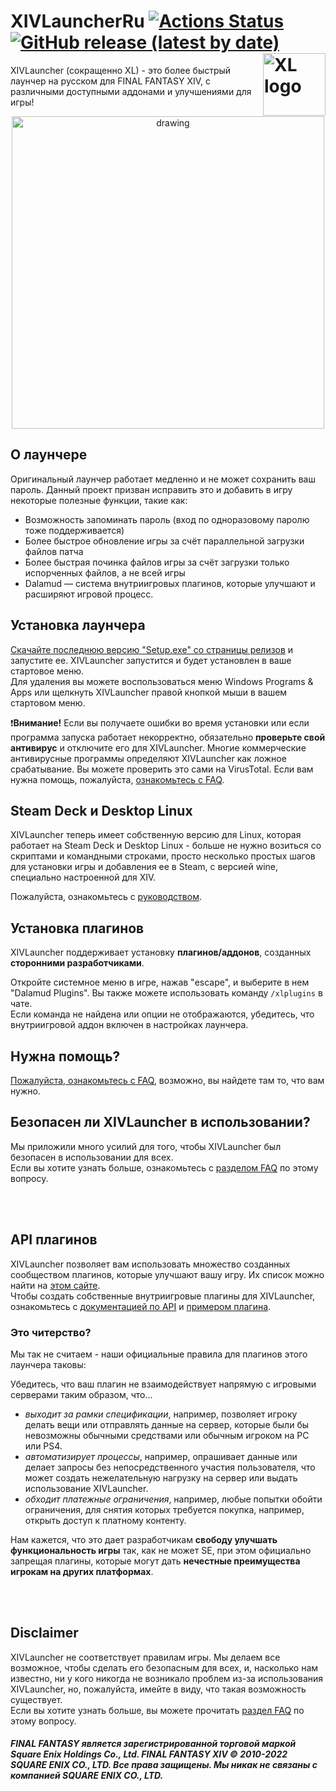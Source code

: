 # XIVLauncherRu [![Actions Status](https://img.shields.io/github/actions/workflow/status/moiseer/FFXIVQuickLauncherRu/ci-workflow.yml?branch=master)](https://github.com/moiseer/FFXIVQuickLauncherRu/actions) [![GitHub release (latest by date)](https://img.shields.io/github/v/release/moiseer/FFXIVQuickLauncherRu)](https://github.com/moiseer/FFXIVQuickLauncherRu/releases/latest) <a href="https://github.com/moiseer/FFXIVQuickLauncherRu/releases"><img src="https://github.com/moiseer/FFXIVQuickLauncherRu/raw/master/src/XIVLauncher/Resources/logo.png" alt="XL logo" width="100" align="right"/></a> 

XIVLauncher (сокращенно XL) - это более быстрый лаунчер на русском для FINAL FANTASY XIV, с различными доступными аддонами и улучшениями для игры!

<p align="center">
  <a href="https://github.com/moiseer/FFXIVQuickLauncherRu/releases">
    <img src="https://raw.githubusercontent.com/moiseer/FFXIVQuickLauncherRu/master/misc/screenshot.png" alt="drawing" width="500"/>
  </a>
</p>

## О лаунчере

Оригинальный лаунчер работает медленно и не может сохранить ваш пароль. Данный проект призван исправить это и добавить в игру некоторые полезные функции, такие как:
* Возможность запоминать пароль (вход по одноразовому паролю тоже поддерживается)
* Более быстрое обновление игры за счёт параллельной загрузки файлов патча
* Более быстрая починка файлов игры за счёт загрузки только испорченных файлов, а не всей игры
* Dalamud — система внутриигровых плагинов, которые улучшают и расширяют игровой процесс.

## Установка лаунчера <!-- TODO: Перевод Antivirus FAQ -->

[Скачайте последнюю версию "Setup.exe" со страницы релизов](https://github.com/moiseer/FFXIVQuickLauncherRu/releases/latest) и запустите ее. XIVLauncher запустится и будет установлен в ваше стартовое меню.  
Для удаления вы можете воспользоваться меню Windows Programs & Apps или щелкнуть XIVLauncher правой кнопкой мыши в вашем стартовом меню.

❗<b>Внимание!</b> Если вы получаете ошибки во время установки или если программа запуска работает некорректно, обязательно <b>проверьте свой антивирус</b> и отключите его для XIVLauncher. Многие коммерческие антивирусные программы определяют XIVLauncher как ложное срабатывание. Вы можете проверить это сами на VirusTotal. Если вам нужна помощь, пожалуйста, [ознакомьтесь с FAQ](https://goatcorp.github.io/faq/xl_troubleshooting#q-how-do-i-whitelist-xivlauncher-and-dalamud-so-my-antivirus-leaves-them-alone).

## Steam Deck и Desktop Linux <!-- TODO: Перевод Steam Deck FAQ -->

XIVLauncher теперь имеет собственную версию для Linux, которая работает на Steam Deck и Desktop Linux - больше не нужно возиться со скриптами и командными строками, просто несколько простых шагов для установки игры и добавления ее в Steam, с версией wine, специально настроенной для XIV.

Пожалуйста, ознакомьтесь с [руководством](https://goatcorp.github.io/faq/steamdeck).

## Установка плагинов

XIVLauncher поддерживает установку __плагинов/аддонов__, созданных __сторонними разработчиками__.

Откройте системное меню в игре, нажав "escape", и выберите в нем "Dalamud Plugins". Вы также можете использовать команду ``/xlplugins`` в чате.  
Если команда не найдена или опции не отображаются, убедитесь, что внутриигровой аддон включен в настройках лаунчера.

## Нужна помощь? <!-- TODO: Перевод FAQ -->

[Пожалуйста, ознакомьтесь с FAQ](https://goatcorp.github.io/faq/), возможно, вы найдете там то, что вам нужно.

## Безопасен ли XIVLauncher в использовании? <!-- TODO: Перевод Safe to use FAQ -->

Мы приложили много усилий для того, чтобы XIVLauncher был безопасен в использовании для всех.  
Если вы хотите узнать больше, ознакомьтесь с [разделом FAQ](https://goatcorp.github.io/faq/xl_troubleshooting#q-are-xivlauncher-dalamud-and-dalamud-plugins-safe-to-use) по этому вопросу.

<br>
<br>

## API плагинов

XIVLauncher позволяет вам использовать множество созданных сообществом плагинов, которые улучшают вашу игру. Их список можно найти на [этом сайте](https://goatcorp.github.io/DalamudPlugins/plugins).  
Чтобы создать собственные внутриигровые плагины для XIVLauncher, ознакомьтесь с [документацией по API](https://goatcorp.github.io/Dalamud/api/index.html) и [примером плагина](https://github.com/goatcorp/SamplePlugin).

### Это читерство?

Мы так не считаем - наши официальные правила для плагинов этого лаунчера таковы:

Убедитесь, что ваш плагин не взаимодействует напрямую с игровыми серверами таким образом, что...
* *выходит за рамки спецификации*, например, позволяет игроку делать вещи или отправлять данные на сервер, которые были бы невозможны обычными средствами или обычным игроком на PC или PS4.
* *автоматизирует процессы*, например, опрашивает данные или делает запросы без непосредственного участия пользователя, что может создать нежелательную нагрузку на сервер или выдать использование XIVLauncher.
* *обходит платежные ограничения*, например, любые попытки обойти ограничения, для снятия которых требуется покупка, например, открыть доступ к платному контенту.

Нам кажется, что это дает разработчикам __свободу улучшать функциональность игры__ так, как не может SE, при этом официально запрещая плагины, которые могут дать __нечестные преимущества игрокам на других платформах__.

<br>
<br>

## Disclaimer <!-- TODO: Перевод Safe to use FAQ -->

XIVLauncher не соответствует правилам игры. Мы делаем все возможное, чтобы сделать его безопасным для всех, и, насколько нам известно, ни у кого никогда не возникало проблем из-за использования XIVLauncher, но, пожалуйста, имейте в виду, что такая возможность существует.  
Если вы хотите узнать больше, вы можете прочитать [раздел FAQ](https://goatcorp.github.io/faq/xl_troubleshooting#q-are-xivlauncher-dalamud-and-dalamud-plugins-safe-to-use) по этому вопросу.

##### FINAL FANTASY является зарегистрированной торговой маркой Square Enix Holdings Co., Ltd. FINAL FANTASY XIV © 2010-2022 SQUARE ENIX CO., LTD. Все права защищены. Мы никак не связаны с компанией SQUARE ENIX CO., LTD.
